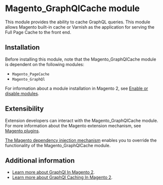 # Magento_GraphQlCache module

This module provides the ability to cache GraphQL queries.
This module allows Magento built-in cache or Varnish as the application for serving the Full Page Cache to the front end. 

## Installation

Before installing this module, note that the Magento_GraphQlCache module is dependent on the following modules:

- `Magento_PageCache`
- `Magento_GraphQl`

For information about a module installation in Magento 2, see [Enable or disable modules](https://devdocs.magento.com/guides/v2.4/install-gde/install/cli/install-cli-subcommands-enable.html).

## Extensibility

Extension developers can interact with the Magento_GraphQlCache module. For more information about the Magento extension mechanism, see [Magento plugins](https://devdocs.magento.com/guides/v2.4/extension-dev-guide/plugins.html).

[The Magento dependency injection mechanism](https://devdocs.magento.com/guides/v2.4/extension-dev-guide/depend-inj.html) enables you to override the functionality of the Magento_GraphQlCache module.

## Additional information

- [Learn more about GraphQl In Magento 2](https://devdocs.magento.com/guides/v2.4/graphql).
- [Learn more about GraphQl Caching In Magento 2](https://devdocs.magento.com/guides/v2.4/graphql/caching.html).
